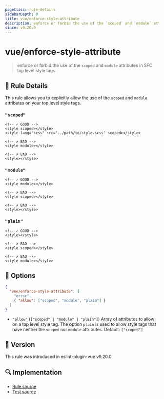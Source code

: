 ```yaml
---
pageClass: rule-details
sidebarDepth: 0
title: vue/enforce-style-attribute
description: enforce or forbid the use of the `scoped` and `module` attributes in SFC top level style tags
since: v9.20.0
---
```


# vue/enforce-style-attribute

> enforce or forbid the use of the `scoped` and `module` attributes in SFC top level style tags

## :book: Rule Details

This rule allows you to explicitly allow the use of the `scoped` and `module` attributes on your top level style tags.

### `"scoped"`

<eslint-code-block :rules="{'vue/enforce-style-attribute': ['error', { allow: ['scoped'] }]}">

```vue
<!-- ✓ GOOD -->
<style scoped></style>
<style lang="scss" src="../path/to/style.scss" scoped></style>

<!-- ✗ BAD -->
<style module></style>

<!-- ✗ BAD -->
<style></style>
```

</eslint-code-block>

### `"module"`

<eslint-code-block :rules="{'vue/enforce-style-attribute': ['error', { allow: ['module'] }]}">

```vue
<!-- ✓ GOOD -->
<style module></style>

<!-- ✗ BAD -->
<style scoped></style>

<!-- ✗ BAD -->
<style></style>
```

</eslint-code-block>

### `"plain"`

<eslint-code-block :rules="{'vue/enforce-style-attribute': ['error', { allow: ['plain']}]}">

```vue
<!-- ✓ GOOD -->
<style></style>

<!-- ✗ BAD -->
<style scoped></style>

<!-- ✗ BAD -->
<style module></style>
```

</eslint-code-block>

## :wrench: Options

```json
{
  "vue/enforce-style-attribute": [
    "error",
    { "allow": ["scoped", "module", "plain"] }
  ]
}
```

- `"allow"` (`["scoped" | "module" | "plain"]`) Array of attributes to allow on a top level style tag. The option `plain` is used to allow style tags that have neither the `scoped` nor `module` attributes. Default: `["scoped"]`

## :rocket: Version

This rule was introduced in eslint-plugin-vue v9.20.0

## :mag: Implementation

- [Rule source](https://github.com/vuejs/eslint-plugin-vue/blob/master/lib/rules/enforce-style-attribute.js)
- [Test source](https://github.com/vuejs/eslint-plugin-vue/blob/master/tests/lib/rules/enforce-style-attribute.js)
